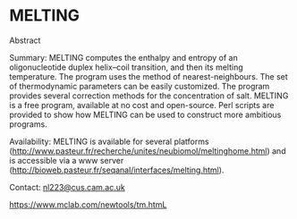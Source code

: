 # MELTING
Abstract

Summary: MELTING computes the enthalpy and entropy of an oligonucleotide duplex helix–coil transition, and then its melting temperature. The program uses the method of nearest-neighbours. The set of thermodynamic parameters can be easily customized. The program provides several correction methods for the concentration of salt. MELTING is a free program, available at no cost and open-source. Perl scripts are provided to show how MELTING can be used to construct more ambitious programs.

Availability: MELTING is available for several platforms (http://www.pasteur.fr/recherche/unites/neubiomol/meltinghome.html) and is accessible via a www server (http://bioweb.pasteur.fr/seqanal/interfaces/melting.html).

Contact: nl223@cus.cam.ac.uk

https://www.mclab.com/newtools/tm.htmL
